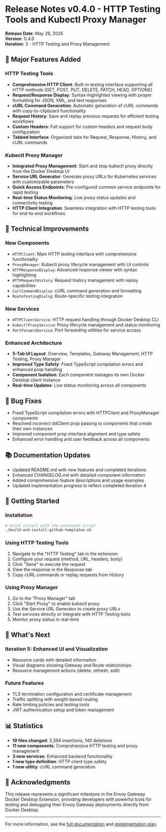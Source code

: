 # Release Notes v0.4.0 - HTTP Testing Tools and Kubectl Proxy Manager

**Release Date**: May 26, 2025  
**Version**: 0.4.0  
**Iteration**: 3 - HTTP Testing and Proxy Management

## 🎉 Major Features Added

### HTTP Testing Tools
- **Comprehensive HTTP Client**: Built-in testing interface supporting all HTTP methods (GET, POST, PUT, DELETE, PATCH, HEAD, OPTIONS)
- **Request/Response Display**: Syntax-highlighted viewing with proper formatting for JSON, XML, and text responses
- **cURL Command Generation**: Automatic generation of cURL commands with copy-to-clipboard functionality
- **Request History**: Save and replay previous requests for efficient testing workflows
- **Custom Headers**: Full support for custom headers and request body configuration
- **Tabbed Interface**: Organized tabs for Request, Response, History, and cURL commands

### Kubectl Proxy Manager
- **Integrated Proxy Management**: Start and stop kubectl proxy directly from the Docker Desktop UI
- **Service URL Generator**: Generate proxy URLs for Kubernetes services with customizable parameters
- **Quick Access Endpoints**: Pre-configured common service endpoints for rapid testing
- **Real-time Status Monitoring**: Live proxy status updates and connectivity testing
- **HTTP Client Integration**: Seamless integration with HTTP testing tools for end-to-end workflows

## 🔧 Technical Improvements

### New Components
- `HTTPClient`: Main HTTP testing interface with comprehensive functionality
- `ProxyManager`: Kubectl proxy lifecycle management with UI controls
- `HTTPResponseDisplay`: Advanced response viewer with syntax highlighting
- `HTTPRequestHistory`: Request history management with replay capabilities
- `CurlCommandDisplay`: cURL command generation and formatting
- `RouteTestingDialog`: Route-specific testing integration

### New Services
- `HTTPClientService`: HTTP request handling through Docker Desktop CLI
- `KubectlProxyService`: Proxy lifecycle management and status monitoring
- `PortForwardService`: Port forwarding utilities for service access

### Enhanced Architecture
- **5-Tab UI Layout**: Overview, Templates, Gateway Management, HTTP Testing, Proxy Manager
- **Improved Type Safety**: Fixed TypeScript compilation errors and enhanced prop handling
- **Component Isolation**: Each component manages its own Docker Desktop client instance
- **Real-time Updates**: Live status monitoring across all components

## 🐛 Bug Fixes

- Fixed TypeScript compilation errors with HTTPClient and ProxyManager components
- Resolved incorrect ddClient prop passing to components that create their own instances
- Improved component prop interface alignment and type safety
- Enhanced error handling and user feedback across all components

## 📚 Documentation Updates

- Updated README.md with new features and completed iterations
- Enhanced CHANGELOG.md with detailed component information
- Added comprehensive feature descriptions and usage examples
- Updated implementation progress to reflect completed Iteration 4

## 🚀 Getting Started

### Installation
```bash
# Quick install with the automated script
./build-and-install-github-templates.sh
```

### Using HTTP Testing Tools
1. Navigate to the "HTTP Testing" tab in the extension
2. Configure your request (method, URL, headers, body)
3. Click "Send" to execute the request
4. View the response in the Response tab
5. Copy cURL commands or replay requests from History

### Using Proxy Manager
1. Go to the "Proxy Manager" tab
2. Click "Start Proxy" to enable kubectl proxy
3. Use the Service URL Generator to create proxy URLs
4. Test services directly or integrate with HTTP Testing tools
5. Monitor proxy status in real-time

## 🔮 What's Next

### Iteration 5: Enhanced UI and Visualization
- Resource cards with detailed information
- Visual diagrams showing Gateway and Route relationships
- Resource management actions (delete, refresh, edit)

### Future Features
- TLS termination configuration and certificate management
- Traffic splitting with weight-based routing
- Rate limiting policies and testing tools
- JWT authentication setup and token management

## 📊 Statistics

- **19 files changed**: 3,394 insertions, 140 deletions
- **11 new components**: Comprehensive HTTP testing and proxy management
- **3 new services**: Enhanced backend functionality
- **1 new type definition**: HTTP client type safety
- **1 new utility**: cURL command generation

## 🙏 Acknowledgments

This release represents a significant milestone in the Envoy Gateway Docker Desktop Extension, providing developers with powerful tools for testing and debugging their Envoy Gateway deployments directly from Docker Desktop.

---

For more information, see the [full documentation](../README.md) and [implementation plan](envoy_gateway_implementation_plan.md).
